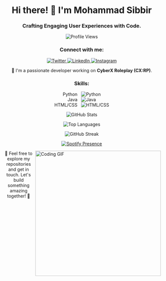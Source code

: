 <!-- Introduction -->
<h1 align="center">Hi there! 👋 I'm Mohammad Sibbir</h1>
<h3 align="center">Crafting Engaging User Experiences with Code.</h3>

<!-- Profile Views -->
<p align="center">
  <img src="https://komarev.com/ghpvc/?username=sibbir2941&label=Profile%20views&color=0e75b6&style=flat" alt="Profile Views" />
</p>

<!-- Social Links -->
<h3 align="center">Connect with me:</h3>
<p align="center">
  <a href="https://twitter.com/mohammad_sibbir" target="blank">
    <img src="https://img.shields.io/twitter/follow/mohammad_sibbir?logo=twitter&style=for-the-badge" alt="Twitter" />
  </a>
  <a href="https://www.linkedin.com/in/mohammadsibbir/" target="blank">
    <img src="https://img.shields.io/badge/LinkedIn-Connect-blue?style=for-the-badge&logo=linkedin" alt="LinkedIn" />
  </a>
  <a href="https://instagram.com/sleeping_sibbir" target="blank">
    <img src="https://img.shields.io/badge/Instagram-Follow-red?style=for-the-badge&logo=instagram" alt="Instagram" />
  </a>
</p>

<!-- Bio -->
<p align="center">
  🚀 I'm a passionate developer working on <strong>CyberX Roleplay (CX:RP)</strong>.
</p>

<!-- Skills -->
<h3 align="center">Skills:</h3>
<p align="center">
  Python &nbsp; <img src="https://progress-bar.dev/80" alt="Python" /><br>
  Java &nbsp; <img src="https://progress-bar.dev/60" alt="Java" /><br>
  HTML/CSS &nbsp; <img src="https://progress-bar.dev/90" alt="HTML/CSS" /><br>
  <!-- Add more skills here -->
</p>

<!-- GitHub Stats -->
<p align="center">
  <img src="https://github-readme-stats.vercel.app/api?username=sibbir2941&show_icons=true&locale=en" alt="GitHub Stats" />
</p>

<!-- Top Languages -->
<p align="center">
  <img src="https://github-readme-stats.vercel.app/api/top-langs?username=sibbir2941&show_icons=true&locale=en&layout=compact" alt="Top Languages" />
</p>

<!-- GitHub Streak -->
<p align="center">
  <img src="https://github-readme-streak-stats.herokuapp.com/?user=sibbir2941" alt="GitHub Streak" />
</p>

<!-- Spotify Presence Status -->
<p align="center">
  <a href="https://open.spotify.com/user/your-spotify-username" target="blank">
    <img src="https://novatorem.vercel.app/api/spotify" alt="Spotify Presence" />
  </a>
</p>

<!-- Animated GIF -->
<img align="right" alt="Coding GIF" width="400" src="https://user-images.githubusercontent.com/74038190/225813708-98b745f2-7d22-48cf-9150-083f1b00d6c9.gif" />

<!-- Additional Information -->
<p align="center">
  🌟 Feel free to explore my repositories and get in touch. Let's build something amazing together! 🌟
</p>

